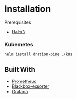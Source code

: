 # Installation

Prerequisites
* [Helm3](https://helm.sh/)

### Kubernetes
```bash
helm install dnation-ping ./k8s
```

    
## Built With

* [Prometheus](https://prometheus.io/)
* [Blackbox-exporter](https://github.com/prometheus/blackbox_exporter/blob/master/README.md)
* [Grafana](https://grafana.com/)